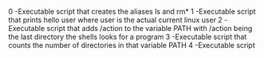 0 -Executable script that creates the aliases ls and rm*
1 -Executable script that prints hello user where user is the actual current linux user
2 -Executable script that adds /action to the variable PATH with /action being the last directory the shells looks for a program
3 -Executable script that counts the number of directories in that variable PATH
4 -Executable script
